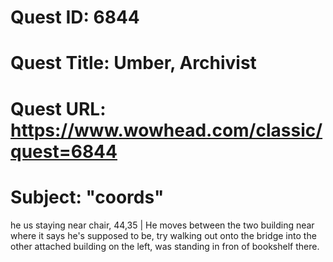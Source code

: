 # Quest ID: 6844
# Quest Title: Umber, Archivist
# Quest URL: https://www.wowhead.com/classic/quest=6844
# Subject: "coords"
he us staying near chair, 44,35 | He moves between the two building near where it says he's supposed to be, try walking out onto the bridge into the other attached building on the left, was standing in fron of bookshelf there.